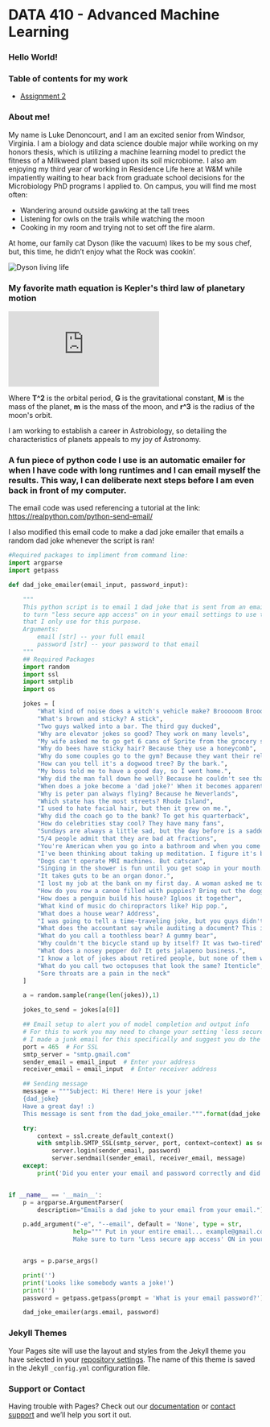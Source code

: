 # DATA 410 - Advanced Machine Learning

### Hello World!

### Table of contents for my work
 - [Assignment 2](https://github.com/LukeD77/adv_machine_learning/blob/main/Assignment2.md)

### About me!
My name is Luke Denoncourt, and I am an excited senior from Windsor, Virginia. I am a biology and data science double major while working on my honors thesis, 
which is utilizing a machine learning model to predict the fitness of a Milkweed plant based upon its soil microbiome. I also am enjoying my third year of working in 
Residence Life here at W&M while impatiently waiting to hear back from graduate school decisions for the Microbiology PhD programs I applied to. On campus, you will 
find me most often:
 - Wandering around outside gawking at the tall trees
 - Listening for owls on the trails while watching the moon 
 - Cooking in my room and trying not to set off the fire alarm. 
 
 At home, our family cat Dyson (like the vacuum) likes to be my sous chef, but, this time, he didn’t enjoy what the Rock was cookin’.

![Dyson living life](https://user-images.githubusercontent.com/67921793/151710233-a57653e7-7f00-4fc5-9802-5c31c1e19bfc.png)

### My favorite math equation is Kepler's third law of planetary motion

![math](http://www.sciweavers.org/tex2img.php?eq=T%5E2%20%3D%20%20%5Cfrac%7B4%2Api%5E2%7D%7BG%28M%2Bm%29%7D%20r%5E3&bc=White&fc=Black&im=jpg&fs=12&ff=arev&edit=0)

Where **T^2** is the orbital period, 
**G** is the gravitational constant, 
**M** is the mass of the planet, 
**m** is the mass of the moon, 
and **r^3** is the radius of the moon's orbit.

I am working to establish a career in Astrobiology, so detailing the characteristics of planets appeals to my joy of Astronomy. 


### A fun piece of python code I use is an automatic emailer for when I have code with long runtimes and I can email myself the results. This way, I can deliberate next steps before I am even back in front of my computer.
The email code was used referencing a tutorial at the link: https://realpython.com/python-send-email/

I also modified this email code to make a dad joke emailer that emails a random dad joke whenever the script is ran!

```Python
#Required packages to impliment from command line:
import argparse
import getpass

def dad_joke_emailer(email_input, password_input):

    """
    This python script is to email 1 dad joke that is sent from an email to that same email. Important note: you have
    to turn "less secure app access" on in your email settings to use this email sender. I have set up a junk email
    that I only use for this purpose.
    Arguments:
        email [str] -- your full email
        password [str] -- your password to that email
    """
    ## Required Packages
    import random
    import ssl
    import smtplib
    import os

    jokes = [
        "What kind of noise does a witch's vehicle make? Brooooom Broooom",
        "What's brown and sticky? A stick",
        "Two guys walked into a bar. The third guy ducked",
        "Why are elevator jokes so good? They work on many levels",
        "My wife asked me to go get 6 cans of Sprite from the grocery store. I realized when I go home that I have picked 7 up.",
        "Why do bees have sticky hair? Because they use a honeycomb",
        "Why do some couples go to the gym? Because they want their relationship to work out",
        "How can you tell it's a dogwood tree? By the bark.",
        "My boss told me to have a good day, so I went home.",
        "Why did the man fall down he well? Because he couldn't see that well.",
        "When does a joke become a 'dad joke?' When it becomes apparent.",
        "Why is peter pan always flying? Because he Neverlands",
        "Which state has the most streets? Rhode Island",
        "I used to hate facial hair, but then it grew on me.",
        "Why did the coach go to the bank? To get his quarterback",
        "How do celebrities stay cool? They have many fans",
        "Sundays are always a little sad, but the day before is a sadder day",
        "5/4 people admit that they are bad at fractions",
        "You're American when you go into a bathroom and when you come out, but what are you while you are in the bathroom? European",
        "I've been thinking about taking up meditation. I figure it's better than sitting around and doing nothing",
        "Dogs can't operate MRI machines. But catscan",
        "Singing in the shower is fun until you get soap in your mouth. Then it becomes a soap opera.",
        "It takes guts to be an organ donor.",
        "I lost my job at the bank on my first day. A woman asked me to check her balance, so I pushed her over.",
        "How do you row a canoe filled with puppies? Bring out the doggy paddle.",
        "How does a penguin build his house? Igloos it together",
        "What kind of music do chiropractors like? Hip pop.",
        "What does a house wear? Address",
        "I was going to tell a time-traveling joke, but you guys didn't like it",
        "What does the accountant say while auditing a document? This is taxing.",
        "What do you call a toothless bear? A gummy bear",
        "Why couldn't the bicycle stand up by itself? It was two-tired",
        "What does a nosey pepper do? It gets jalapeno business.",
        "I know a lot of jokes about retired people, but none of them work",
        "What do you call two octopuses that look the same? Itenticle",
        "Sore throats are a pain in the neck"
    ]

    a = random.sample(range(len(jokes)),1)

    jokes_to_send = jokes[a[0]]

    ## Email setup to alert you of model completion and output info
    # For this to work you may need to change your setting 'less secure app access' to ON
    # I made a junk email for this specifically and suggest you do the same
    port = 465  # For SSL
    smtp_server = "smtp.gmail.com"
    sender_email = email_input  # Enter your address
    receiver_email = email_input  # Enter receiver address

    ## Sending message
    message = """Subject: Hi there! Here is your joke!
    {dad_joke}
    Have a great day! :)
    This message is sent from the dad_joke_emailer.""".format(dad_joke = jokes_to_send)

    try:
        context = ssl.create_default_context()
        with smtplib.SMTP_SSL(smtp_server, port, context=context) as server:
            server.login(sender_email, password)
            server.sendmail(sender_email, receiver_email, message)
    except:
        print('Did you enter your email and password correctly and did you also change the "LESS SECURE APP ACCESS" setting to ON in your GOOGLE ACCOUNT settings?')


if __name__ == '__main__':
    p = argparse.ArgumentParser(
        description="Emails a dad joke to your email from your email.")

    p.add_argument("-e", "--email", default = 'None', type = str,
                  help=""" Put in your entire email... example@gmail.com. 
                  Make sure to turn 'Less secure app access' ON in your GOOGLE ACCOUNT security settings. """)


    args = p.parse_args()

    print('')
    print('Looks like somebody wants a joke!')
    print('')
    password = getpass.getpass(prompt = 'What is your email password?')

    dad_joke_emailer(args.email, password)
```


### Jekyll Themes

Your Pages site will use the layout and styles from the Jekyll theme you have selected in your [repository settings](https://github.com/LukeD77/adv_machine_learning/settings/pages). The name of this theme is saved in the Jekyll `_config.yml` configuration file.

### Support or Contact

Having trouble with Pages? Check out our [documentation](https://docs.github.com/categories/github-pages-basics/) or [contact support](https://support.github.com/contact) and we’ll help you sort it out.
